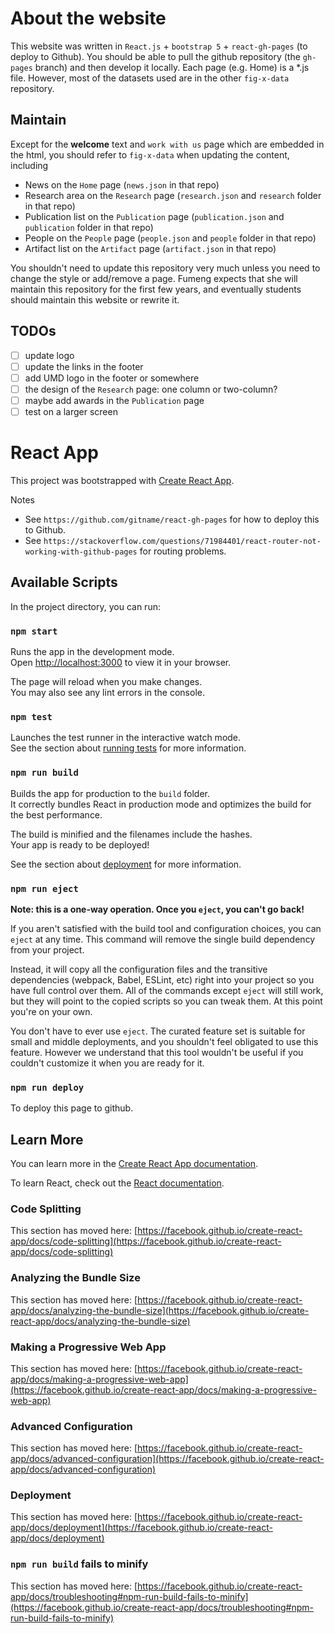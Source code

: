 # About the website

This website was written in `React.js` + `bootstrap 5` + `react-gh-pages` (to deploy to Github). You should be able to pull the github repository (the `gh-pages` branch) and then develop it locally. Each page (e.g. Home) is a *.js file. However, most of the datasets used are in the other `fig-x-data` repository. 

## Maintain

Except for the **welcome** text and `work with us` page which are embedded in the html, you should refer to `fig-x-data`  when updating the content, including

- News on the `Home` page (`news.json` in that repo)
- Research area on the `Research` page (`research.json` and `research` folder in that repo)
- Publication list on the `Publication` page (`publication.json` and `publication` folder in that repo)
- People on the `People` page (`people.json` and `people` folder in that repo)
- Artifact list on the `Artifact` page (`artifact.json` in that repo)

You shouldn't need to update this repository very much unless you need to change the style or add/remove a page. Fumeng expects that she will maintain this repository for the first few years, and eventually students should maintain this website or rewrite it. 

## TODOs
- [ ] update logo
- [ ] update the links in the footer
- [ ] add UMD logo in the footer or somewhere
- [ ] the design of the `Research` page: one column or two-column?
- [ ] maybe add awards in the `Publication` page
- [ ] test on a larger screen

# React App

This project was bootstrapped with [Create React App](https://github.com/facebook/create-react-app).

Notes

- See `https://github.com/gitname/react-gh-pages` for how to deploy this to Github.
- See `https://stackoverflow.com/questions/71984401/react-router-not-working-with-github-pages` for routing problems.

## Available Scripts

In the project directory, you can run:

### `npm start`

Runs the app in the development mode.\
Open [http://localhost:3000](http://localhost:3000) to view it in your browser.

The page will reload when you make changes.\
You may also see any lint errors in the console.

### `npm test`

Launches the test runner in the interactive watch mode.\
See the section about [running tests](https://facebook.github.io/create-react-app/docs/running-tests) for more information.

### `npm run build`

Builds the app for production to the `build` folder.\
It correctly bundles React in production mode and optimizes the build for the best performance.

The build is minified and the filenames include the hashes.\
Your app is ready to be deployed!

See the section about [deployment](https://facebook.github.io/create-react-app/docs/deployment) for more information.

### `npm run eject`

**Note: this is a one-way operation. Once you `eject`, you can't go back!**

If you aren't satisfied with the build tool and configuration choices, you can `eject` at any time. This command will remove the single build dependency from your project.

Instead, it will copy all the configuration files and the transitive dependencies (webpack, Babel, ESLint, etc) right into your project so you have full control over them. All of the commands except `eject` will still work, but they will point to the copied scripts so you can tweak them. At this point you're on your own.

You don't have to ever use `eject`. The curated feature set is suitable for small and middle deployments, and you shouldn't feel obligated to use this feature. However we understand that this tool wouldn't be useful if you couldn't customize it when you are ready for it.


### `npm run deploy` 

To deploy this page to github.

## Learn More

You can learn more in the [Create React App documentation](https://facebook.github.io/create-react-app/docs/getting-started).

To learn React, check out the [React documentation](https://reactjs.org/).

### Code Splitting

This section has moved here: [https://facebook.github.io/create-react-app/docs/code-splitting](https://facebook.github.io/create-react-app/docs/code-splitting)

### Analyzing the Bundle Size

This section has moved here: [https://facebook.github.io/create-react-app/docs/analyzing-the-bundle-size](https://facebook.github.io/create-react-app/docs/analyzing-the-bundle-size)

### Making a Progressive Web App

This section has moved here: [https://facebook.github.io/create-react-app/docs/making-a-progressive-web-app](https://facebook.github.io/create-react-app/docs/making-a-progressive-web-app)

### Advanced Configuration

This section has moved here: [https://facebook.github.io/create-react-app/docs/advanced-configuration](https://facebook.github.io/create-react-app/docs/advanced-configuration)

### Deployment

This section has moved here: [https://facebook.github.io/create-react-app/docs/deployment](https://facebook.github.io/create-react-app/docs/deployment)

### `npm run build` fails to minify

This section has moved here: [https://facebook.github.io/create-react-app/docs/troubleshooting#npm-run-build-fails-to-minify](https://facebook.github.io/create-react-app/docs/troubleshooting#npm-run-build-fails-to-minify)
